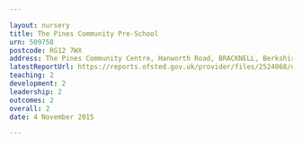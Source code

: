 ```yaml
---

layout: nursery
title: The Pines Community Pre-School
urn: 509758
postcode: RG12 7WX
address: The Pines Community Centre, Hanworth Road, BRACKNELL, Berkshire, RG12 7WX
latestReportUrl: https://reports.ofsted.gov.uk/provider/files/2524068/urn/509758.pdf
teaching: 2
development: 2
leadership: 2
outcomes: 2
overall: 2
date: 4 November 2015

---
```

